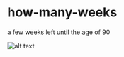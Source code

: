 # how-many-weeks
a few weeks left until the age of 90


![alt text](https://waitbutwhy.com/wp-content/uploads/2014/05/Weeks-block-YOU.png)

